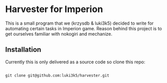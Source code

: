 Harvester for Imperion
=====

This is a small program that we (krzysdb & luki3k5) decided to write for automating certain tasks in Imperion game. 
Reason behind this project is to get ourselves familiar with nokogiri and mechanize. 

Installation
----
Currently this is only delivered as a source code so clone this repo:

<pre>
<code>
git clone git@github.com:luki3k5/harvester.git	
</code>
</pre>